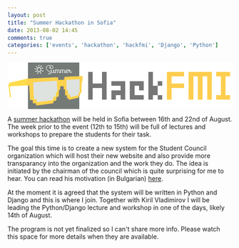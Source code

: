 ```yaml
---
layout: post
title: "Summer Hackathon in Sofia"
date: 2013-08-02 14:45
comments: true
categories: ['events', 'hackathon', 'hackfmi', 'Django', 'Python']
---
```


<img src="/images/hackfmi/Logo_SummerHackFMI.png" alt="Summer HackFMI" style="display:block;clear:both" />

A [summer hackathon](http://hackfmi.com/spontanen-leten-hachathon/)
will be held in Sofia between 16th and 22nd of August. The week prior to the
event (12th to 15th) will be full of lectures and workshops to prepare the students
for their task.

The goal this time is to create a new system for the Student Council organization
which will host their new website and also provide more transparancy into the 
organization and the work they do. The idea is initiated by the chairman of the
council which is quite surprising for me to hear. You can read his motivation
(in Bulgarian) [here](https://github.com/Hackfmi/SummerHackathon/blob/master/motivation.md).

At the moment it is agreed that the system will be written in Python and Django
and this is where I join. Together with Kiril Vladimirov I will be leading the
Python/Django lecture and workshop in one of the days, likely 14th of August.

The program is not yet finalized so I can't share more info. Please watch this
space for more details when they are available. 



